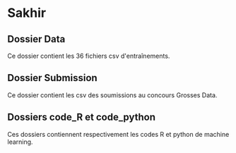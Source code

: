 # Sakhir

## Dossier Data
Ce dossier contient les 36 fichiers csv d'entraînements.

## Dossier Submission
Ce dossier contient les csv des soumissions au concours Grosses Data.

## Dossiers code_R et code_python
Ces dossiers contiennent respectivement les codes R et python de machine learning.
